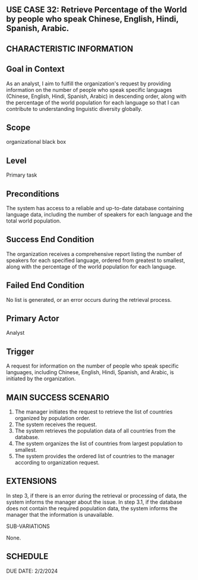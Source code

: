 USE CASE 32: Retrieve Percentage of the World by people who speak Chinese, English, Hindi, Spanish, Arabic.
---------------------------------

CHARACTERISTIC INFORMATION
---------------------------------
Goal in Context
---------------------------------

As an analyst, I aim to fulfill the organization's request by providing information on the number of people who speak specific languages (Chinese, English, Hindi, Spanish, Arabic) in descending order, along with the percentage of the world population for each language so that I can contribute to understanding linguistic diversity globally.



Scope
---------------------------------

organizational black box


Level
---------------------------------

Primary task

Preconditions  
---------------------------------

The system has access to a reliable and up-to-date database containing language data, including the number of speakers for each language and the total world population.


Success End Condition
---------------------------------

The organization receives a comprehensive report listing the number of speakers for each specified language, ordered from greatest to smallest, along with the percentage of the world population for each language.

Failed End Condition
---------------------------------

No list is generated, or an error occurs during the retrieval process.

Primary Actor
---------------------------------

Analyst

Trigger
---------------------------------

A request for information on the number of people who speak specific languages, including Chinese, English, Hindi, Spanish, and Arabic, is initiated by the organization.

MAIN SUCCESS SCENARIO
---------------------------------

1. The manager initiates the request to retrieve the list of countries organized by population order.
2. The system receives the request.
3. The system retrieves the population data of all countries from the database.
4. The system organizes the list of countries from largest population to smallest.
5. The system provides the ordered list of countries to the manager according to organization request. 

EXTENSIONS
---------------------------------

In step 3, if there is an error during the retrieval or processing of data, the system informs the manager about the issue.
In step 3.1, if the database does not contain the required population data, the system informs the manager that the information is unavailable.


SUB-VARIATIONS

None.


SCHEDULE
---------------------------------

DUE DATE: 2/2/2024
